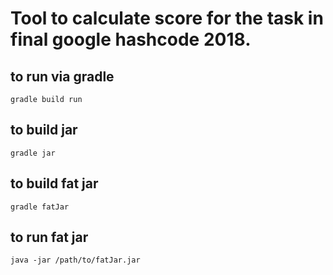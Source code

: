 
# Tool to calculate score for the task in final google hashcode 2018.

## to run via gradle

`gradle build run`

## to build jar

`gradle jar`

## to build fat jar

`gradle fatJar`

## to run fat jar

`java -jar /path/to/fatJar.jar `

